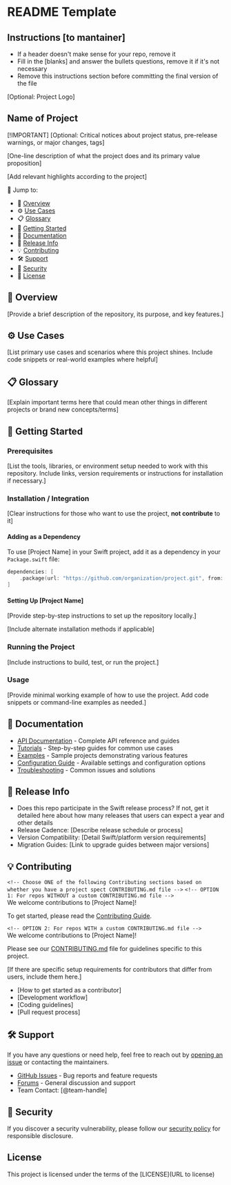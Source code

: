 # README Template 

## Instructions [to mantainer]
- If a header doesn't make sense for your repo, remove it
- Fill in the [blanks] and answer the bullets questions, remove it if it's not necessary
- Remove this instructions section before committing the final version of the file 

[Optional: Project Logo]

## Name of Project

[!IMPORTANT]
[Optional: Critical notices about project status, pre-release warnings, or major changes, tags]

[One-line description of what the project does and its primary value proposition]

[Add relevant highlights according to the project]
<!-- Example
🚀 Swift package for [what it does]
📦 Compatible with Swift Package Manager
📱 Supports Linux, Windows, iOS, macOS, watchOS, tvOS, and visionOS
🔧 Built with Swift 5.7+, Xcode 15+
-->

🔗 Jump to:
- 📖 [Overview](#overview)
- ⚙️ [Use Cases](#use-cases)
- 📋 [Glossary](#glossary)
- 🏁 [Getting Started](#getting-started)
- 📘 [Documentation](#documentation)
- 🧰 [Release Info](#release-info)
- 💡 [Contributing](#contributing)
- 🛠️ [Support](#support)
- 🔐 [Security](#security)
- 📄 [License](#license)

## 📖 Overview
[Provide a brief description of the repository, its purpose, and key features.]

## ⚙️ Use Cases
[List primary use cases and scenarios where this project shines. Include code snippets or real-world examples where helpful]

## 📋 Glossary
[Explain important terms here that could mean other things in different projects or brand new concepts/terms]

## 🏁 Getting Started

### Prerequisites
[List the tools, libraries, or environment setup needed to work with this repository. Include links, version requirements or instructions for installation if necessary.]
<!-- EXAMPLE:
- Swift version: [minimum Swift version required, e.g., Swift 5.0+]
- Deployment targets if any:
  - iOS: [minimum iOS version, e.g., iOS 17.0+]
  - macOS: [minimum macOS version, e.g., macOS 14.0+]
  - watchOS: [minimum watchOS version, e.g., watchOS 10.0+]
  - tvOS: [minimum tvOS version, e.g., tvOS 17.0+]
  - visionOS: [minimum visionOS version, e.g., visionOS 1.0+]
- [Other tools or libraries required, e.g., Xcode 15.0+]
- [Any additional dependencies with version requirements]
- [Any system requirements or configuration needed]
-->

### Installation / Integration
[Clear instructions for those who want to use the project, **not contribute** to it]

<!-- Choose the relevant instructions depending on project type -->

<!-- FOR SWIFT PACKAGES/LIBRARIES: -->
#### Adding as a Dependency
To use [Project Name] in your Swift project, add it as a dependency in your `Package.swift` file:

```swift
dependencies: [
    .package(url: "https://github.com/organization/project.git", from: "1.0.0")
]
```

<!-- FOR OTHER PROJECT TYPES: -->
#### Setting Up [Project Name]

[Provide step-by-step instructions to set up the repository locally.]

[Include alternate installation methods if applicable]

### Running the Project
[Include instructions to build, test, or run the project.]

### Usage

[Provide minimal working example of how to use the project. Add code snippets or command-line examples as needed.]

## 📘 Documentation

<!-- CHOOSE ONE OF THE FOLLOWING DOCUMENTATION SECTIONS BASED ON PROJECT TYPE -->
<!-- FOR LIBRARIES/PACKAGES/FRAMEWORKS: 
Documentation is hosted on the [Swift Package Index]($DOCS_URL) where you'll also find [tutorials]($DOCS_TUTORIALS_TOC_URL) and
guides for using the project.
-->
<!-- Include relevant options -->
- [API Documentation](link-to-docs) - Complete API reference and guides
- [Tutorials](link-to-tutorials) - Step-by-step guides for common use cases
- [Examples](link-to-examples) - Sample projects demonstrating various features
- [Configuration Guide](link-to-configuration) - Available settings and configuration options
- [Troubleshooting](link-to-troubleshooting) - Common issues and solutions

## 🧰 Release Info
- Does this repo participate in the Swift release process? If not, get it detailed here about how many releases that users can expect a year and other details 
- Release Cadence: [Describe release schedule or process]
- Version Compatibility: [Detail Swift/platform version requirements]
- Migration Guides: [Link to upgrade guides between major versions]

## 💡 Contributing

`<!-- Choose ONE of the following Contributing sections based on whether you have a project spect CONTRIBUTING.md file -->`
`<!-- OPTION 1: For repos WITHOUT a custom CONTRIBUTING.md file -->`  
We welcome contributions to [Project Name]! 

To get started, please read the [Contributing Guide](https://www.swift.org/contributing/).

`<!-- OPTION 2: For repos WITH a custom CONTRIBUTING.md file -->`  
We welcome contributions to [Project Name]! 

Please see our [CONTRIBUTING.md](link) file for guidelines specific to this project.

[If there are specific setup requirements for contributors that differ from users, include them here.]
- [How to get started as a contributor]
- [Development workflow]
- [Coding guidelines]
- [Pull request process]

## 🛠️ Support
If you have any questions or need help, feel free to reach out by [opening an issue](https://github.com/swiftlang/[repository-name]/issues) or contacting the maintainers.

- [GitHub Issues](link-to-issues) - Bug reports and feature requests
- [Forums](link-to-forums) - General discussion and support
- Team Contact: [@team-handle]

## 🔐 Security
If you discover a security vulnerability, please follow our [security policy](SECURITY.md) for responsible disclosure.

## License
This project is licensed under the terms of the [LICENSE](URL to license)
